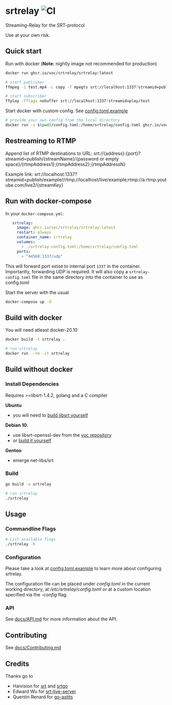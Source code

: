 # srtrelay ![CI](https://github.com/voc/srtrelay/workflows/CI/badge.svg)
Streaming-Relay for the SRT-protocol

Use at your own risk.

## Quick start
Run with docker (**Note:** nightly image not recommended for production)
```bash
docker run ghcr.io/voc/srtrelay/srtrelay:latest

# start publisher
ffmpeg -i test.mp4 -c copy -f mpegts srt://localhost:1337?streamid=publish/test

# start subscriber
ffplay -fflags nobuffer srt://localhost:1337?streamid=play/test
```

Start docker with custom config. See [config.toml.example](config.toml.example)
```bash
# provide your own config from the local directory
docker run -v $(pwd)/config.toml:/home/srtrelay/config.toml ghcr.io/voc/srtrelay/srtrelay:latest
```

## Restreaming to RTMP
Append list of RTMP destinations to URL:
srt://{address}:{port}?streamid=publish/{streamName}/{password or empty space}/{rtmpAddress1};{rtmpAddress2};{rtmpAddressN}

Example link:
srt://localhost:1337?streamid=publish/example//rtmp://localhost/live/example;rtmp://a.rtmp.youtube.com/live2/{streamKey}

## Run with docker-compose

In your `docker-compose.yml`:

```yaml
   srtrelay:
     image: ghcr.io/voc/srtrelay/srtrelay:latest
     restart: always
     container_name: srtrelay
     volumes:
       - ./srtrelay-config.toml:/home/srtrelay/config.toml
     ports:
       - "44560:1337/udp"
```

This will forward port `44560` to internal port `1337` in the container. Importantly, forwarding UDP is required.
It will also copy a `srtrelay-config.toml` file in the same directory into the container to use as config.toml

Start the server with the usual

```bash
docker-compose up -d
```

## Build with docker
You will need atleast docker-20.10

```bash
docker build -t srtrelay .

# run srtrelay
docker run --rm -it srtrelay
```

## Build without docker
### Install Dependencies
Requires >=libsrt-1.4.2, golang and a C compiler

**Ubuntu**
  - you will need to [build libsrt yourself](https://github.com/Haivision/srt#build-on-linux)

**Debian 10**:
  - use libsrt-openssl-dev from the [voc repository](https://c3voc.de/wiki/projects:vocbian)
  - or [build it yourself](https://github.com/Haivision/srt#build-on-linux)

**Gentoo**:
  - emerge net-libs/srt

### Build
```bash
go build -o srtrelay

# run srtrelay
./srtrelay
```

## Usage
### Commandline Flags
```bash
# List available flags
./srtrelay -h
```

### Configuration
Please take a look at [config.toml.example](config.toml.example) to learn more about configuring srtrelay.

The configuration file can be placed under *config.toml* in the current working directory, at */etc/srtrelay/config.toml* or at a custom location specified via the *-config* flag.

### API
See [docs/API.md](docs/API.md) for more information about the API.

## Contributing
See [docs/Contributing.md](docs/Contributing.md)

## Credits
Thanks go to
  - Haivision for [srt](https://github.com/Haivision/srt) and [srtgo](https://github.com/Haivision/srtgo)
  - Edward Wu for [srt-live-server](https://github.com/Edward-Wu/srt-live-server)
  - Quentin Renard for [go-astits](https://github.com/asticode/go-astits)

